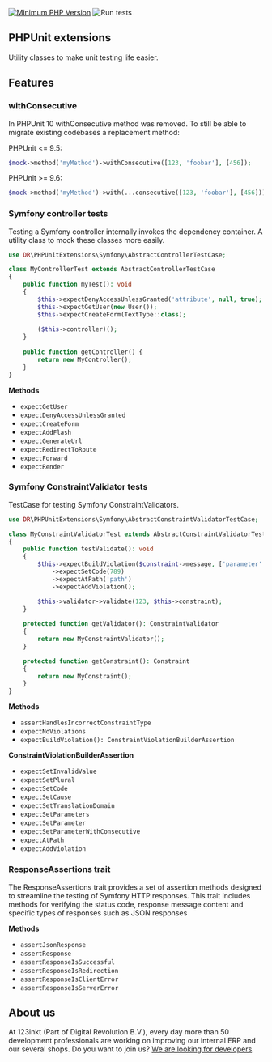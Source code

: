 [![Minimum PHP Version](https://img.shields.io/badge/php-%3E%3D%208.1-8892BF)](https://php.net/)
![Run tests](https://github.com/123inkt/phpunit-extensions/actions/workflows/test.yml/badge.svg)

## PHPUnit extensions

Utility classes to make unit testing life easier.


## Features

### withConsecutive
In PHPUnit 10 withConsecutive method was removed. To still be able to migrate existing codebases a replacement method:

PHPUnit <= 9.5:
```php
$mock->method('myMethod')->withConsecutive([123, 'foobar'], [456]);
```
PHPUnit >= 9.6:
```php
$mock->method('myMethod')->with(...consecutive([123, 'foobar'], [456]));
```


### Symfony controller tests
Testing a Symfony controller internally invokes the dependency container. A utility class to mock these classes more easily.

```php
use DR\PHPUnitExtensions\Symfony\AbstractControllerTestCase;

class MyControllerTest extends AbstractControllerTestCase 
{    
    public function myTest(): void 
    {
        $this->expectDenyAccessUnlessGranted('attribute', null, true);
        $this->expectGetUser(new User());
        $this->expectCreateForm(TextType::class);
        
        ($this->controller)();    
    }
    
    public function getController() {
        return new MyController();    
    }    
}
```

**Methods**
- `expectGetUser`
- `expectDenyAccessUnlessGranted`
- `expectCreateForm`
- `expectAddFlash`
- `expectGenerateUrl`
- `expectRedirectToRoute`
- `expectForward`
- `expectRender`

### Symfony ConstraintValidator tests

TestCase for testing Symfony ConstraintValidators.

```php
use DR\PHPUnitExtensions\Symfony\AbstractConstraintValidatorTestCase;

class MyConstraintValidatorTest extends AbstractConstraintValidatorTestCase 
{    
    public function testValidate(): void
    {
        $this->expectBuildViolation($constraint->message, ['parameter' => 123])
            ->expectSetCode(789)
            ->expectAtPath('path')
            ->expectAddViolation();

        $this->validator->validate(123, $this->constraint);
    }
    
    protected function getValidator(): ConstraintValidator
    {
        return new MyConstraintValidator();
    }

    protected function getConstraint(): Constraint
    {
        return new MyConstraint();
    }
}
```

**Methods**
- `assertHandlesIncorrectConstraintType`
- `expectNoViolations`
- `expectBuildViolation(): ConstraintViolationBuilderAssertion`

**ConstraintViolationBuilderAssertion**
- `expectSetInvalidValue`
- `expectSetPlural`
- `expectSetCode`
- `expectSetCause`
- `expectSetTranslationDomain`
- `expectSetParameters`
- `expectSetParameter`
- `expectSetParameterWithConsecutive`
- `expectAtPath`
- `expectAddViolation`

### ResponseAssertions trait
The ResponseAssertions trait provides a set of assertion methods designed to streamline the testing of Symfony HTTP responses. 
This trait includes methods for verifying the status code, response message content and specific types of responses such as JSON responses

**Methods**
- `assertJsonResponse`
- `assertResponse`
- `assertResponseIsSuccessful`
- `assertResponseIsRedirection`
- `assertResponseIsClientError`
- `assertResponseIsServerError`

## About us

At 123inkt (Part of Digital Revolution B.V.), every day more than 50 development professionals are working on improving our internal ERP 
and our several shops. Do you want to join us? [We are looking for developers](https://www.werkenbij123inkt.nl/zoek-op-afdeling/it).
